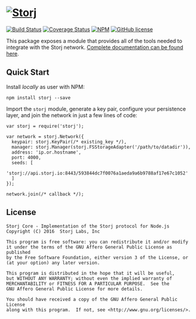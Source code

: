 [![Storj](https://avatars3.githubusercontent.com/u/6308081?v=3&s=200)](http://storj.github.io/core)
==============

[![Build Status](https://img.shields.io/travis/Storj/core.svg?style=flat-square)](https://travis-ci.org/Storj/core)
[![Coverage Status](https://img.shields.io/coveralls/Storj/core.svg?style=flat-square)](https://coveralls.io/r/Storj/core)
[![NPM](https://img.shields.io/npm/v/storj.svg?style=flat-square)](https://www.npmjs.com/package/storj)
[![GitHub license](https://img.shields.io/badge/license-AGPLv3-blue.svg?style=flat-square)](https://raw.githubusercontent.com/Storj/core/master/LICENSE)

This package exposes a module that provides all of the tools needed to
integrate with the Storj network. [Complete documentation can be found here](http://storj.github.io/core).

Quick Start
-----------

Install *locally* as user with NPM:

```
npm install storj --save
```

Import the `storj` module, generate a key pair, configure your persistence
layer, and join the network in just a few lines of code:

```
var storj = require('storj');

var network = storj.Network({
  keypair: storj.KeyPair(/* existing_key */),
  manager: storj.Manager(storj.FSStorageAdapter('/path/to/datadir')),
  address: 'ip.or.hostname',
  port: 4000,
  seeds: [
    'storj://api.storj.io:8443/593844dc7f0076a1aeda9a6b9788af17e67c1052'
  ]
});

network.join(/* callback */);
```

License
-------

```
Storj Core - Implementation of the Storj protocol for Node.js
Copyright (C) 2016  Storj Labs, Inc

This program is free software: you can redistribute it and/or modify
it under the terms of the GNU Affero General Public License as published
by the Free Software Foundation, either version 3 of the License, or
(at your option) any later version.

This program is distributed in the hope that it will be useful,
but WITHOUT ANY WARRANTY; without even the implied warranty of
MERCHANTABILITY or FITNESS FOR A PARTICULAR PURPOSE.  See the
GNU Affero General Public License for more details.

You should have received a copy of the GNU Affero General Public License
along with this program.  If not, see <http://www.gnu.org/licenses/>.
```
